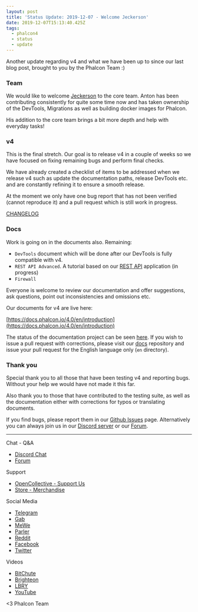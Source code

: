 ```yaml
---
layout: post
title: 'Status Update: 2019-12-07 - Welcome Jeckerson'
date: 2019-12-07T15:13:40.425Z
tags:
  - phalcon4
  - status
  - update
---
```

Another update regarding v4 and what we have been up to since our last blog post, brought to you by the Phalcon Team :)

<!--more-->

### Team
We would like to welcome [Jeckerson](https://github.com/jeckerson) to the core team. Anton has been contributing consistently for quite some time now and has taken ownership of the DevTools, Migrations as well as building docker images for Phalcon.

His addition to the core team brings a bit more depth and help with everyday tasks!

### v4
This is the final stretch. Our goal is to release v4 in a couple of weeks so we have focused on fixing remaining bugs and perform final checks. 

We have already created a checklist of items to be addressed when we release v4 such as update the documentation paths, release DevTools etc. and are constantly refining it to ensure a smooth release.

At the moment we only have one bug report that has not been verified (cannot reproduce it) and a pull request which is still work in progress.

[CHANGELOG](https://github.com/phalcon/cphalcon/blob/4.0.x/CHANGELOG-4.0.md) 
### Docs
Work is going on in the documents also. Remaining:

- `DevTools` document which will be done after our DevTools is fully compatible with v4.
- `REST API Advanced`. A tutorial based on our [REST API](https://github.com/phalcon/rest-api) application (in progress)
- `Firewall`

Everyone is welcome to review our documentation and offer suggestions, ask questions, point out inconsistencies and omissions etc.

Our documents for v4 are live here:

[https://docs.phalcon.io/4.0/en/introduction](https://docs.phalcon.io/4.0/en/introduction)

The status of the documentation project can be seen [here](https://github.com/phalcon/docs/issues/2322). If you wish to issue a pull request with corrections, please visit our [docs](https://github.com/phalcon/docs) repository and issue your pull request for the English language only (`en` directory).

### Thank you
Special thank you to all those that have been testing v4 and reporting bugs. Without your help we would have not made it this far.

Also thank you to those that have contributed to the testing suite, as well as the documentation either with corrections for typos or translating documents. 

If you find bugs, please report them in our [Github Issues](https://github.com/phalcon/cphalcon/issues) page. Alternatively you can always join us in our [Discord server](https://phalcon.io/discord) or our [Forum](https://phalcon.io/forum).

<hr>

Chat - Q&A

* [Discord Chat](https://phalcon.io/discord)
* [Forum](https://phalcon.link/forum)

Support

* [OpenCollective - Support Us](https://phalcon.io/fund)
* [Store - Merchandise](https://phalcon.io/store)

Social Media

* [Telegram](https://phalcon.io/telegram)
* [Gab](https://phalcon.io/gab)
* [MeWe](https://phalcon.io/mewe)
* [Parler](https://phalcon.io/parler)
* [Reddit](https://phalcon.io/reddit)
* [Facebook](https://phalcon.io/fb)
* [Twitter](https://phalcon.io/t)

Videos

* [BitChute](https://phalcon.io/bitchute)
* [Brighteon](https://brighteon.com/bitchute)
* [LBRY](https://phalcon.io/lbry)
* [YouTube](https://phalcon.io/youtube)

<3 Phalcon Team

